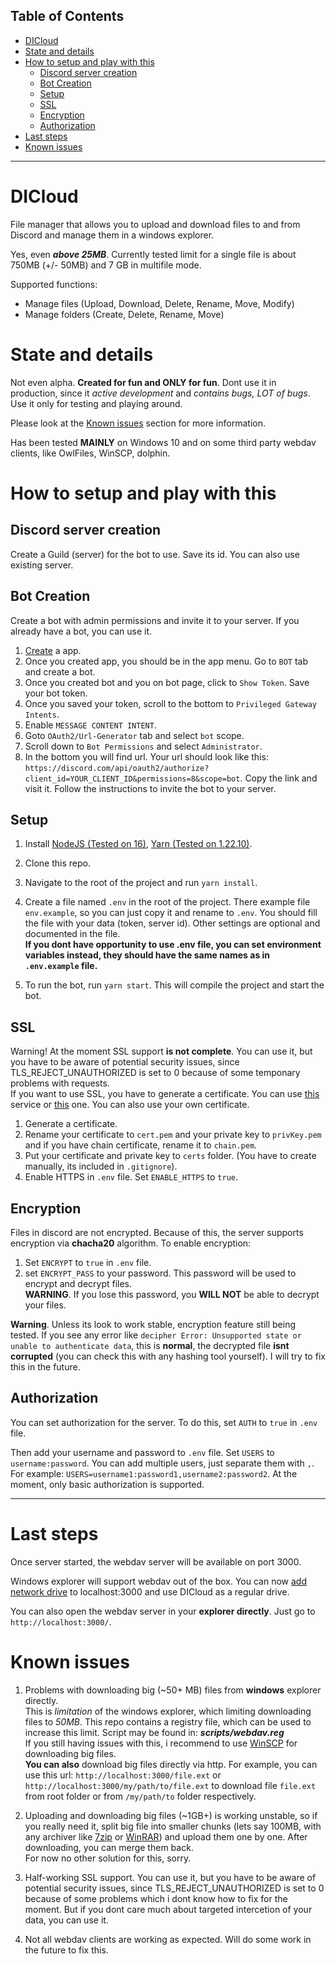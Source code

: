 ## Table of Contents
- [DICloud](#dicloud)
- [State and details](#state-and-details)
- [How to setup and play with this](#how-to-setup-and-play-with-this)
   - [Discord server creation](#discord-server-creation)
   - [Bot Creation](#bot-creation)
   - [Setup](#setup)
   - [SSL](#ssl)
   - [Encryption](#encryption)
   - [Authorization](#authorization)
- [Last steps](#last-steps)
- [Known issues](#known-issues)
---


# DICloud
File manager that allows you to upload and download files to and from Discord and manage them in a windows explorer. 

Yes, even ***above 25MB***. Currently tested limit for a single file is about 750MB (+/- 50MB) and 7 GB in multifile mode.

Supported functions: 
- Manage files (Upload, Download, Delete, Rename, Move, Modify)
- Manage folders (Create, Delete, Rename, Move)

# State and details
Not even alpha. **Created for fun and ONLY for fun**. Dont use it in production, since it *active development* and *contains bugs, LOT of _bugs_*.  Use it only for testing and playing around.

Please look at the [Known issues](#known-issues) section for more information.


Has been tested __MAINLY__ on Windows 10 and on some third party webdav clients, like OwlFiles, WinSCP, dolphin. 


# How to setup and play with this

## Discord server creation
Create a Guild (server) for the bot to use. Save its id. You can also use existing server.

## Bot Creation
Create a bot with admin permissions and invite it to your server. If you already have a bot, you can use it.
1. [Create](https://discord.com/developers/applications) a app.
3. Once you created app, you should be in the app menu. Go to ``BOT`` tab and create a bot.
2. Once you created bot and you on bot page, click to ```Show Token```. Save your bot token.
4. Once you saved your token, scroll to the bottom to ``Privileged Gateway Intents``. 
5. Enable ``MESSAGE CONTENT INTENT``. 
6. Goto ``OAuth2/Url-Generator`` tab and select ``bot`` scope.
7. Scroll down to ``Bot Permissions`` and select ``Administrator``.
8. In the bottom you will find url.  Your url should look like this: ``https://discord.com/api/oauth2/authorize?client_id=YOUR_CLIENT_ID&permissions=8&scope=bot``.
Copy the link and visit it. Follow the instructions to invite the bot to your server.

## Setup
1. Install [NodeJS (Tested on 16)](https://nodejs.org/en/), [Yarn (Tested on 1.22.10)](https://yarnpkg.com/).
2. Clone this repo.
3. Navigate to the root of the project and run ``yarn install``.
4. Create a file named ``.env`` in the root of the project. There example file ``env.example``, so you can just copy it and rename to ```.env```. You should fill the file with your data (token, server id). Other settings are optional and documented in the file. \
__If you dont have opportunity to use .env file, you can set environment variables instead, they should have the same names as in `.env.example` file.__

5. To run the bot, run ``yarn start``. This will compile the project and start the bot.

## SSL
Warning! At the moment SSL support **is not complete**. You can use it, but you have to be aware of potential security issues, since TLS_REJECT_UNAUTHORIZED is set to 0 because of some temponary problems with requests. \
If you want to use SSL, you have to generate a certificate. You can use [this](https://www.sslforfree.com/) service or [this](https://letsencrypt.org/) one. You can also use your own certificate. 


1. Generate a certificate.
2. Rename your certificate to ``cert.pem`` and your private key to ``privKey.pem`` and if you have chain certificate, rename it to ``chain.pem``.
3. Put your certificate and private key to ``certs`` folder. (You have to create manually, its included in ``.gitignore``).
4. Enable HTTPS in ``.env`` file. Set ``ENABLE_HTTPS`` to ``true``.

## Encryption
Files in discord are not encrypted. Because of this, the server supports encryption via __chacha20__ algorithm. 
To enable encryption:
1. Set ``ENCRYPT`` to ``true`` in ``.env`` file.
2. set ``ENCRYPT_PASS`` to your password. This password will be used to encrypt and decrypt files. \
**WARNING**. If you lose this password, you **WILL NOT** be able to decrypt your files.



**Warning**. Unless its look to work stable, encryption feature still being tested. If you see any error like ``decipher Error: Unsupported state or unable to authenticate data``, this is **normal**, the decrypted file **isnt corrupted** (you can check this with any hashing tool yourself).  I will try to fix this in the future.

## Authorization
You can set authorization for the server. To do this, set ``AUTH`` to ``true`` in ``.env`` file.

Then add your username and password to ``.env`` file. Set ``USERS`` to ``username:password``. You can add multiple users, just separate them with ``,``. For example: ``USERS=username1:password1,username2:password2``. At the moment, only basic authorization is supported. 

___
# Last steps
Once server started, the webdav server will be available on port 3000. 

Windows explorer will support webdav out of the box. You can now [add network drive](https://www.maketecheasier.com/map-webdav-drive-windows10/) to localhost:3000 and use DICloud as a regular drive.

You can also open the webdav server in your **explorer directly**. Just go to ``http://localhost:3000/``.

# Known issues

1. Problems with downloading big (~50+ MB) files from **windows** explorer directly. \
This is *limitation* of the windows explorer, which limiting downloading files to *50MB*. This repo contains a registry file, which can be used to increase this limit. Script may be found in: ***scripts/webdav.reg*** \
If you still having issues with this, i recommend to use [WinSCP](https://winscp.net/eng/index.php) for downloading big files. \
**You can also** download big files directly via http. For example, you can use this url: ``http://localhost:3000/file.ext`` or ``http://localhost:3000/my/path/to/file.ext`` to download file ``file.ext`` from root folder or from ``/my/path/to`` folder respectively.

2. Uploading and downloading big files (~1GB+) is working unstable, so if you really need it, split big file into smaller chunks (lets say 100MB, with any archiver like [7zip](https://www.7-zip.org/) or [WinRAR](https://www.rarlab.com/)) and upload them one by one. After downloading, you can merge them back.  \
For now no other solution for this, sorry. 

3. Half-working SSL support. You can use it, but you have to be aware of potential security issues, since TLS_REJECT_UNAUTHORIZED is set to 0 because of some problems which i dont know how to fix for the moment. But if you dont care much about targeted intercetion of your data, you can use it. 

4. Not all webdav clients are working as expected. Will do some work in the future to fix this.